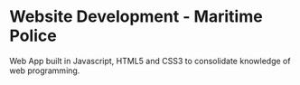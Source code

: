 # Website Development - Maritime Police

Web App built in Javascript, HTML5 and CSS3 to consolidate knowledge of web programming.
